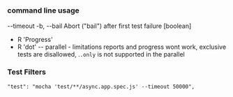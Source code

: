 #
##
### command line usage
--timeout 
-b, --bail                 Abort ("bail") after first test failure   [boolean]
- R 'Progress'
- R 'dot' 
-- parallel - limitations reports and progress wont work, exclusive tests are disallowed, .`.only` is not supported in the parallel

### Test Filters
    "test": "mocha 'test/**/async.app.spec.js' --timeout 50000",
